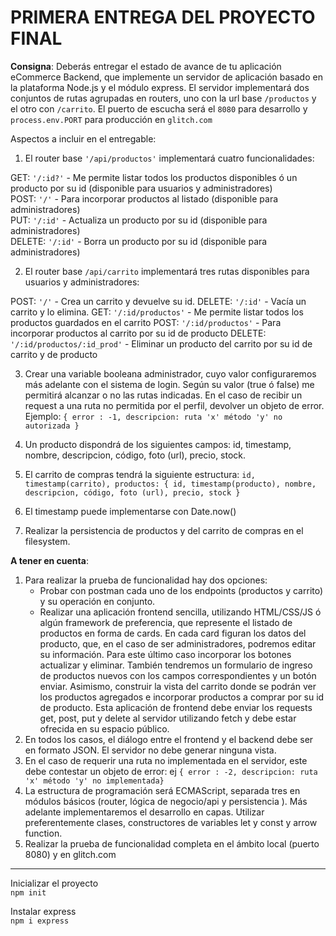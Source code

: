 # PRIMERA ENTREGA DEL PROYECTO FINAL

**Consigna**: Deberás entregar el estado de avance de tu aplicación eCommerce Backend, que implemente un servidor de aplicación basado en la plataforma Node.js y el módulo express. El servidor implementará dos conjuntos de rutas agrupadas en routers, uno con la url base `/productos` y el otro con `/carrito`. El puerto de escucha será el `8080` para desarrollo y `process.env.PORT` para producción en `glitch.com`

Aspectos a incluir en el entregable:

1. El router base `'/api/productos'` implementará cuatro funcionalidades:

GET: `'/:id?'` - Me permite listar todos los productos disponibles ó un producto por su id (disponible para usuarios y administradores)  
POST: `'/'` - Para incorporar productos al listado (disponible para administradores)  
PUT: `'/:id'` - Actualiza un producto por su id (disponible para administradores)  
DELETE: `'/:id'` - Borra un producto por su id (disponible para administradores)

2. El router base `/api/carrito` implementará tres rutas disponibles para usuarios y administradores:

POST: `'/'` - Crea un carrito y devuelve su id.
DELETE: `'/:id'` - Vacía un carrito y lo elimina.
GET: `'/:id/productos'` - Me permite listar todos los productos guardados en el carrito
POST: `'/:id/productos'` - Para incorporar productos al carrito por su id de producto
DELETE: `'/:id/productos/:id_prod'` - Eliminar un producto del carrito por su id de carrito y de producto

3. Crear una variable booleana administrador, cuyo valor configuraremos más adelante con el sistema de login. Según su valor (true ó false) me permitirá alcanzar o no las rutas indicadas. En el caso de recibir un request a una ruta no permitida por el perfil, devolver un objeto de error. Ejemplo: `{ error : -1, descripcion: ruta 'x' método 'y' no autorizada }`

4. Un producto dispondrá de los siguientes campos: id, timestamp, nombre, descripcion, código, foto (url), precio, stock.
5. El carrito de compras tendrá la siguiente estructura:
   `id, timestamp(carrito), productos: { id, timestamp(producto), nombre, descripcion, código, foto (url), precio, stock }`
6. El timestamp puede implementarse con Date.now()
7. Realizar la persistencia de productos y del carrito de compras en el filesystem.

**A tener en cuenta**:

1. Para realizar la prueba de funcionalidad hay dos opciones:
    - Probar con postman cada uno de los endpoints (productos y carrito) y su operación en conjunto.
    - Realizar una aplicación frontend sencilla, utilizando HTML/CSS/JS ó algún framework de preferencia, que represente el listado de productos en forma de cards. En cada card figuran los datos del producto, que, en el caso de ser administradores, podremos editar su información. Para este último caso incorporar los botones actualizar y eliminar. También tendremos un formulario de ingreso de productos nuevos con los campos correspondientes y un botón enviar. Asimismo, construir la vista del carrito donde se podrán ver los productos agregados e incorporar productos a comprar por su id de producto. Esta aplicación de frontend debe enviar los requests get, post, put y delete al servidor utilizando fetch y debe estar ofrecida en su espacio público.
2. En todos los casos, el diálogo entre el frontend y el backend debe ser en formato JSON. El servidor no debe generar ninguna vista.
3. En el caso de requerir una ruta no implementada en el servidor, este debe contestar un objeto de error: ej `{ error : -2, descripcion: ruta 'x' método 'y' no implementada}`
4. La estructura de programación será ECMAScript, separada tres en módulos básicos (router, lógica de negocio/api y persistencia ). Más adelante implementaremos el desarrollo en capas. Utilizar preferentemente clases, constructores de variables let y const y arrow function.
5. Realizar la prueba de funcionalidad completa en el ámbito local (puerto 8080) y en glitch.com

<hr />

Inicializar el proyecto  
`npm init`

Instalar express  
`npm i express`
